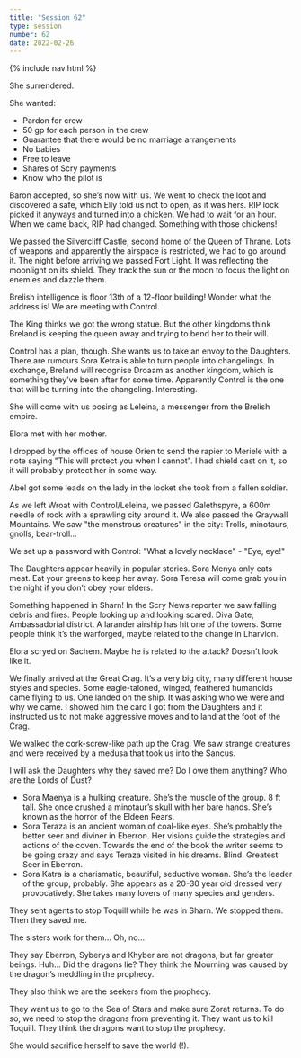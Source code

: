 ```yaml
---
title: "Session 62"
type: session
number: 62
date: 2022-02-26
---
```


{% include nav.html %}

She surrendered.

She wanted:
- Pardon for crew
- 50 gp for each person in the crew
- Guarantee that there would be no marriage arrangements
- No babies
- Free to leave
- Shares of Scry payments
- Know who the pilot is

Baron accepted, so she’s now with us. We went to check the loot and discovered a safe, which Elly told us not to open, as it was hers. RIP lock picked it anyways and turned into a chicken. We had to wait for an hour. When we came back, RIP had changed. Something with those chickens!

We passed the Silvercliff Castle, second home of the Queen of Thrane. Lots of weapons and apparently the airspace is restricted, we had to go around it.
The night before arriving we passed Fort Light. It was reflecting the moonlight on its shield. They track the sun or the moon to focus the light on enemies and dazzle them.

Brelish intelligence is floor 13th of a 12-floor building! Wonder what the address is! We are meeting with Control. 

The King thinks we got the wrong statue. But the other kingdoms think Breland is keeping the queen away and trying to bend her to their will.

Control has a plan, though. She wants us to take an envoy to the Daughters. There are rumours Sora Ketra is able to turn people into changelings. In exchange, Breland will recognise Droaam as another kingdom, which is something they’ve been after for some time. Apparently Control is the one that will be turning into the changeling. Interesting.

She will come with us posing as Leleina, a messenger from the Brelish empire.

Elora met with her mother.

I dropped by the offices of house Orien to send the rapier to Meriele with a note saying "This will protect you when I cannot". I had shield cast on it, so it will probably protect her in some way.

Abel got some leads on the lady in the locket she took from a fallen soldier.

As we left Wroat with Control/Leleina, we passed Galethspyre, a 600m needle of rock with a sprawling city around it.
We also passed the Graywall Mountains. We saw "the monstrous creatures" in the city: Trolls, minotaurs, gnolls, bear-troll…

We set up a password with Control: "What a lovely necklace" - "Eye, eye!"

The Daughters appear heavily in popular stories. Sora Menya only eats meat. Eat your greens to keep her away. Sora Teresa will come grab you in the night if you don’t obey your elders.

Something happened in Sharn! In the Scry News reporter we saw falling debris and fires. People looking up and looking scared. Diva Gate, Ambassadorial district. A larander airship has hit one of the towers. Some people think it’s the warforged, maybe related to the change in Lharvion.

Elora scryed on Sachem. Maybe he is related to the attack? Doesn’t look like it.

We finally arrived at the Great Crag. It’s a very big city, many different house styles and species. Some eagle-taloned, winged, feathered humanoids came flying to us. One landed on the ship. It was asking who we were and why we came. I showed him the card I got from the Daughters and it instructed us to not make aggressive moves and to land at the foot of the Crag.

We walked the cork-screw-like path up the Crag. We saw strange creatures and were received by a medusa that took us into the Sancus. 

I will ask the Daughters why they saved me? Do I owe them anything? Who are the Lords of Dust?

- Sora Maenya is a hulking creature. She’s the muscle of the group. 8 ft tall. She once crushed a minotaur’s skull with her bare hands. She’s known as the horror of the Eldeen Rears.
- Sora Teraza is an ancient woman of coal-like eyes. She’s probably the better seer and diviner in Eberron. Her visions guide the strategies and actions of the coven. Towards the end of the book the writer seems to be going crazy and says Teraza visited in his dreams. Blind. Greatest Seer in Eberron.
- Sora Katra is a charismatic, beautiful, seductive woman. She’s the leader of the group, probably. She appears as a 20-30 year old dressed very provocatively. She takes many lovers of many species and genders.

They sent agents to stop Toquill while he was in Sharn. We stopped them. Then they saved me.

The sisters work for them… Oh, no…

They say Eberron, Syberys and Khyber are not dragons, but far greater beings. Huh… Did the dragons lie? They think the Mourning was caused by the dragon’s meddling in the prophecy.

They also think we are the seekers from the prophecy.

They want us to go to the Sea of Stars and make sure Zorat returns. To do so, we need to stop the dragons from preventing it. They want us to kill Toquill. They think the dragons want to stop the prophecy. 

She would sacrifice herself to save the world (!).